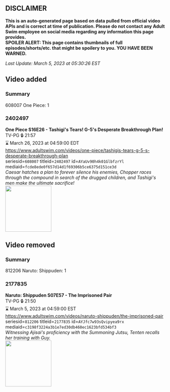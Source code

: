 ## DISCLAIMER
**This is an auto-generated page based on data pulled from official video APIs and is correct at time of publication. Please do not contact any Adult Swim employee on social media regarding any information this page provides.**  
**SPOILER ALERT: This page contains thumbnails of full episodes/shorts/etc. that might be spoilery to you. YOU HAVE BEEN WARNED.**  

_Last Update: March 5, 2023 at 05:30:26 EST_
## Video added
### Summary
608007 One Piece: 1  
### 2402497
**One Piece S16E26 - Tashigi's Tears! G-5's Desperate Breakthrough Plan!**  
TV-PG 🔒 21:57  
⌛ March 26, 2023 at 04:59:00 EDT  
https://www.adultswim.com/videos/one-piece/tashigis-tears-g-5-s-desperate-breakthrough-plan  
seriesid=`608007` titleid=`2402497` id=`AYaUv90h4k01GlbfzrYl` mediaid=`fcde8ede0f657d14d1f69306b5ce6375d151ce3d`  
_Caesar hatches a plan to forever silence his enemies, Chopper races through the compound in search of the drugged children, and Tashigi's men make the ultimate sacrifice!_  
<a href="https://media.cdn.adultswim.com/uploads/20230304/thumbnails/2_23341421468-OnePiece605Still003tiny.png"><img src="https://media.cdn.adultswim.com/uploads/20230304/thumbnails/2_23341421468-OnePiece605Still003tiny.png" height="144px" /></a>
## Video removed
### Summary
812206 Naruto: Shippuden: 1  
### 2177835
**Naruto: Shippuden S07E57 - The Imprisoned Pair**  
TV-PG 🔒 21:50  
⌛ March 5, 2023 at 04:59:00 EST  
https://www.adultswim.com/videos/naruto-shippuden/the-imprisoned-pair  
seriesid=`812206` titleid=`2177835` id=`AYJfc7w93sQvipyea9rx` mediaid=`c3198f3224a3b1e7ed30db460ec1623bfd534bf3`  
_Witnessing Ajisai's proficiency with the Summoning Jutsu, Tenten recalls her training with Guy._  
<a href="https://media.cdn.adultswim.com/uploads/20220802/thumbnails/2_22821246227-NarutoShippuden_405_TheImprisonedPair.png"><img src="https://media.cdn.adultswim.com/uploads/20220802/thumbnails/2_22821246227-NarutoShippuden_405_TheImprisonedPair.png" height="144px" /></a>
